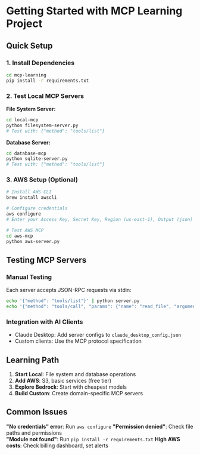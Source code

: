 # Getting Started with MCP Learning Project

## Quick Setup

### 1. Install Dependencies
```bash
cd mcp-learning
pip install -r requirements.txt
```

### 2. Test Local MCP Servers

**File System Server:**
```bash
cd local-mcp
python filesystem-server.py
# Test with: {"method": "tools/list"}
```

**Database Server:**
```bash
cd database-mcp  
python sqlite-server.py
# Test with: {"method": "tools/list"}
```

### 3. AWS Setup (Optional)
```bash
# Install AWS CLI
brew install awscli

# Configure credentials
aws configure
# Enter your Access Key, Secret Key, Region (us-east-1), Output (json)

# Test AWS MCP
cd aws-mcp
python aws-server.py
```

## Testing MCP Servers

### Manual Testing
Each server accepts JSON-RPC requests via stdin:

```bash
echo '{"method": "tools/list"}' | python server.py
echo '{"method": "tools/call", "params": {"name": "read_file", "arguments": {"path": "test.txt"}}}' | python server.py
```

### Integration with AI Clients
- Claude Desktop: Add server configs to `claude_desktop_config.json`
- Custom clients: Use the MCP protocol specification

## Learning Path

1. **Start Local**: File system and database operations
2. **Add AWS**: S3, basic services (free tier)
3. **Explore Bedrock**: Start with cheapest models
4. **Build Custom**: Create domain-specific MCP servers

## Common Issues

**"No credentials" error**: Run `aws configure`
**"Permission denied"**: Check file paths and permissions  
**"Module not found"**: Run `pip install -r requirements.txt`
**High AWS costs**: Check billing dashboard, set alerts